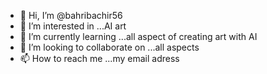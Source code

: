 - 👋 Hi, I’m @bahribachir56
- 👀 I’m interested in ...AI art
- 🌱 I’m currently learning ...all aspect of creating art with AI
- 💞️ I’m looking to collaborate on ...all aspects
- 📫 How to reach me ...my email adress

<!---
bahribachir56/bahribachir56 is a ✨ special ✨ repository because its `README.md` (this file) appears on your GitHub profile.
You can click the Preview link to take a look at your changes.
--->
